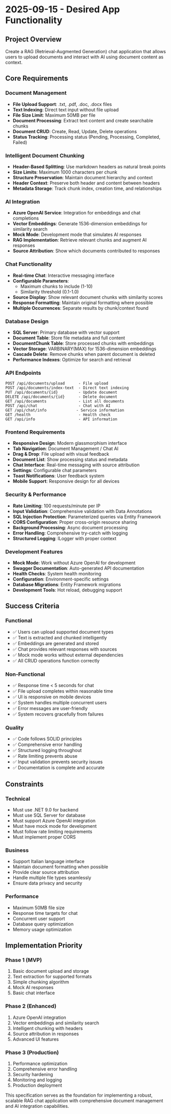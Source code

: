 # 2025-09-15 - Desired App Functionality

## Project Overview
Create a RAG (Retrieval-Augmented Generation) chat application that allows users to upload documents and interact with AI using document content as context.

## Core Requirements

### Document Management
- **File Upload Support**: .txt, .pdf, .doc, .docx files
- **Text Indexing**: Direct text input without file upload
- **File Size Limit**: Maximum 50MB per file
- **Document Processing**: Extract text content and create searchable chunks
- **Document CRUD**: Create, Read, Update, Delete operations
- **Status Tracking**: Processing status (Pending, Processing, Completed, Failed)

### Intelligent Document Chunking
- **Header-Based Splitting**: Use markdown headers as natural break points
- **Size Limits**: Maximum 1000 characters per chunk
- **Structure Preservation**: Maintain document hierarchy and context
- **Header Context**: Preserve both header and content between headers
- **Metadata Storage**: Track chunk index, creation time, and relationships

### AI Integration
- **Azure OpenAI Service**: Integration for embeddings and chat completions
- **Vector Embeddings**: Generate 1536-dimension embeddings for similarity search
- **Mock Mode**: Development mode that simulates AI responses
- **RAG Implementation**: Retrieve relevant chunks and augment AI responses
- **Source Attribution**: Show which documents contributed to responses

### Chat Functionality
- **Real-time Chat**: Interactive messaging interface
- **Configurable Parameters**:
  - Maximum chunks to include (1-10)
  - Similarity threshold (0.1-1.0)
- **Source Display**: Show relevant document chunks with similarity scores
- **Response Formatting**: Maintain original formatting where possible
- **Multiple Occurrences**: Separate results by chunk/context found

### Database Design
- **SQL Server**: Primary database with vector support
- **Document Table**: Store file metadata and full content
- **DocumentChunk Table**: Store processed chunks with embeddings
- **Vector Storage**: VARBINARY(MAX) for 1536-dimension embeddings
- **Cascade Delete**: Remove chunks when parent document is deleted
- **Performance Indexes**: Optimize for search and retrieval

### API Endpoints
```
POST /api/documents/upload      - File upload
POST /api/documents/index-text  - Direct text indexing
PUT /api/documents/{id}         - Update document
DELETE /api/documents/{id}      - Delete document
GET /api/documents              - List all documents
POST /api/chat                  - Chat with AI
GET /api/chat/info             - Service information
GET /health                     - Health check
GET /api/info                   - API information
```

### Frontend Requirements
- **Responsive Design**: Modern glassmorphism interface
- **Tab Navigation**: Document Management / Chat AI
- **Drag & Drop**: File upload with visual feedback
- **Document List**: Show processing status and metadata
- **Chat Interface**: Real-time messaging with source attribution
- **Settings**: Configurable chat parameters
- **Toast Notifications**: User feedback system
- **Mobile Support**: Responsive design for all devices

### Security & Performance
- **Rate Limiting**: 100 requests/minute per IP
- **Input Validation**: Comprehensive validation with Data Annotations
- **SQL Injection Protection**: Parameterized queries via Entity Framework
- **CORS Configuration**: Proper cross-origin resource sharing
- **Background Processing**: Async document processing
- **Error Handling**: Comprehensive try-catch with logging
- **Structured Logging**: ILogger with proper context

### Development Features
- **Mock Mode**: Work without Azure OpenAI for development
- **Swagger Documentation**: Auto-generated API documentation
- **Health Checks**: System health monitoring
- **Configuration**: Environment-specific settings
- **Database Migrations**: Entity Framework migrations
- **Development Tools**: Hot reload, debugging support

## Success Criteria

### Functional
- ✅ Users can upload supported document types
- ✅ Text is extracted and chunked intelligently
- ✅ Embeddings are generated and stored
- ✅ Chat provides relevant responses with sources
- ✅ Mock mode works without external dependencies
- ✅ All CRUD operations function correctly

### Non-Functional
- ✅ Response time < 5 seconds for chat
- ✅ File upload completes within reasonable time
- ✅ UI is responsive on mobile devices
- ✅ System handles multiple concurrent users
- ✅ Error messages are user-friendly
- ✅ System recovers gracefully from failures

### Quality
- ✅ Code follows SOLID principles
- ✅ Comprehensive error handling
- ✅ Structured logging throughout
- ✅ Rate limiting prevents abuse
- ✅ Input validation prevents security issues
- ✅ Documentation is complete and accurate

## Constraints

### Technical
- Must use .NET 9.0 for backend
- Must use SQL Server for database
- Must support Azure OpenAI integration
- Must have mock mode for development
- Must follow rate limiting requirements
- Must implement proper CORS

### Business
- Support Italian language interface
- Maintain document formatting when possible
- Provide clear source attribution
- Handle multiple file types seamlessly
- Ensure data privacy and security

### Performance
- Maximum 50MB file size
- Response time targets for chat
- Concurrent user support
- Database query optimization
- Memory usage optimization

## Implementation Priority

### Phase 1 (MVP)
1. Basic document upload and storage
2. Text extraction for supported formats
3. Simple chunking algorithm
4. Mock AI responses
5. Basic chat interface

### Phase 2 (Enhanced)
1. Azure OpenAI integration
2. Vector embeddings and similarity search
3. Intelligent chunking with headers
4. Source attribution in responses
5. Advanced UI features

### Phase 3 (Production)
1. Performance optimization
2. Comprehensive error handling
3. Security hardening
4. Monitoring and logging
5. Production deployment

This specification serves as the foundation for implementing a robust, scalable RAG chat application with comprehensive document management and AI integration capabilities.